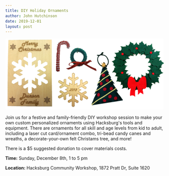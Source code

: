 ```yaml
---
title: DIY Holiday Ornaments
author: John Hutchinson
date: 2019-12-01
layout: post
---
```


![Ornaments](https://github.com/Hacksburg/hacksburg.github.io/raw/master/images/2018_all_ornaments.png)

Join us for a festive and family-friendly DIY workshop session to make your own custom personalized ornaments using Hacksburg's tools and equipment. There are ornaments for all skill and age levels from kid to adult, including a laser cut card/ornament combo, tri-bead candy canes and wreaths, a decorate-your-own felt Christams tree, and more!

There is a $5 suggested donation to cover materials costs. 

**Time:** Sunday, December 8th, 1 to 5 pm

**Location:** Hacksburg Community Workshop, 1872 Pratt Dr, Suite 1620
